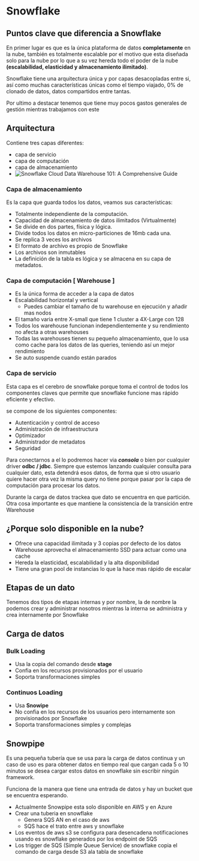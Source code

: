 # Snowflake

## Puntos clave que diferencia a Snowflake

En primer lugar es que es la única plataforma de datos **completamente** en la nube, también es totalmente escalable por el motivo que esta diseñada solo para la nube por lo que a su vez hereda todo el poder de la nube **(escalabilidad, elasticidad y almacenamiento ilimitado)**.

Snowflake tiene una arquitectura única y por capas desacopladas entre si, así como muchas características únicas como el tiempo viajado, 0% de clonado de datos, datos compartidos entre tantas.

Por ultimo a destacar tenemos que tiene muy pocos gastos generales de gestión mientras trabajamos con este

## Arquitectura

Contiene tres capas diferentes:

- capa de servicio
- capa de computación
- capa de almacenamiento
- ![Snowflake Cloud Data Warehouse 101: A Comprehensive Guide](https://lh5.googleusercontent.com/L5JnqaSeUBBDRabZwcOiwI08auyK19U8tCAfCuDWNmeg1FJlkHQvAIlC7uGZL0QYtZ_yP2krpXR-S9I-95y9ayFsxqXDgVhcNetWF5KbX00QnzY37smn_CO8xqhRUh5ATgBVRaKQ)

### Capa de almacenamiento

Es la capa que guarda todos los datos, veamos sus características: 

- Totalmente independiente de la computación. 
- Capacidad de almacenamiento de datos ilimitados (Virtualmente)
- Se divide en dos partes, física y lógica.
- Divide todos los datos en micro-particiones de 16mb cada una.
- Se replica 3 veces los archivos
- El formato de archivo es propio de Snowflake
- Los archivos son inmutables
- La definición de la tabla es lógica y se almacena en su capa de metadatos.

### Capa de computación [  Warehouse  ]

- Es la única forma de acceder a la capa de datos
- Escalabilidad horizontal y vertical
  - Puedes cambiar el tamaño de tu warehouse en ejecución y añadir mas nodos
- El tamaño varia entre X-small que tiene 1 cluster a 4X-Large con 128
- Todos los warehouse funcionan independientemente y su rendimiento no afecta a otras warehouses
- Todas las warehouses tienen su pequeño almacenamiento, que lo usa como cache para los datos de las queries, teniendo así un mejor rendimiento
- Se auto suspende cuando están parados

### Capa de servicio

Esta capa es el cerebro de snowflake porque toma el control de todos los componentes claves que permite que snowflake funcione mas rápido eficiente y efectivo.

se compone de los siguientes componentes: 

- Autenticación y control de acceso
- Administración de infraestructura
- Optimizador
- Administrador de metadatos
- Seguridad

Para conectarnos a el lo podremos hacer via ***consola*** o bien por cualquier driver **odbc / jdbc**. Siempre que estemos lanzando cualquier consulta para cualquier dato, esta detendrá esos datos, de forma que si otro usuario quiere hacer otra vez la misma query no tiene porque pasar por la capa de computación para procesar los datos.

Durante la carga de datos trackea que dato se encuentra en que partición. Otra cosa importante es que mantiene la consistencia de la transición entre Warehouse

## ¿Porque solo disponible en la nube?

- Ofrece una capacidad ilimitada y 3 copias por defecto de los datos
- Warehouse aprovecha el almacenamiento SSD para actuar como una cache
- Hereda la elasticidad, escalabilidad y la alta disponibilidad
- Tiene una gran pool de instancias lo que la hace mas rápido de escalar

## Etapas de un dato

Tenemos dos tipos de etapas internas y por nombre, la de nombre la podemos crear y administrar nosotros mientras la interna se administra y crea internamente por Snowflake

## Carga de datos

### Bulk Loading

- Usa la copia del comando desde **stage**
- Confia en los recursos provisionados por el usuario
- Soporta transformaciones simples

### Continuos Loading

- Usa **Snowipe**
- No confia en los recursos de los usuarios pero internamente son provisionados por Snowflake
- Soporta transformaciones simples y complejas

## Snowpipe

Es una pequeña tubería que se usa para la carga de datos continua y un caso de uso es para obtener datos en tiempo real que cargan cada 5 o 10 minutos  se desea cargar estos datos en snowflake sin escribir ningún framework.

Funciona de la manera que tiene una entrada de datos y hay un bucket que se encuentra esperando. 

- Actualmente Snowpipe esta solo disponible en AWS y en Azure
- Crear una tuberia en snowflake
  - Genera SQS AN en el caso de aws
  - SQS hace el trato entre aws y snowflake
- Los eventos de aws s3 se configura para desencadena notificaciones usando es snowflake generados por los endpoint de SQS
- Los trigger de SQS (Simple Queue Service) de snowflake copia el comando de carga desde S3 ala tabla de snowflake